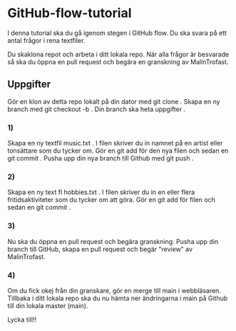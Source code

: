 # GitHub-flow-tutorial

I denna tutorial ska du gå igenom stegen i GitHub flow. Du ska svara på ett antal frågor i rena textfiler.

Du skaklona repot och arbeta i ditt lokala repo. När alla frågor är besvarade så ska du öppna en pull request och begära en granskning av MalinTrofast.

## Uppgifter
Gör en klon av detta repo lokalt på din dator med git clone . Skapa en ny branch med git checkout -b . Din branch ska heta uppgifter .

### 1)
Skapa en ny textfil music.txt . I filen skriver du in namnet på en artist eller tonsättare som du tycker om. Gör en git add
för den nya filen och sedan en  git commit . Pusha upp din nya branch till Github med git push .

### 2)
Skapa en ny text fl hobbies.txt . I filen skriver du in en eller flera fritidsaktiviteter som du tycker om att göra. Gör en
git add för filen och sedan en git commit .

### 3)
Nu ska du öppna en pull request och begära granskning. Pusha upp din branch till GitHub, skapa en pull request och
begär "review" av MalinTrofast.

### 4)
Om du fick okej från din granskare, gör en merge till main i webbläsaren. Tillbaka i ditt lokala repo ska du nu hämta
ner ändringarna i main på Github till din lokala master (main).

Lycka till!!
